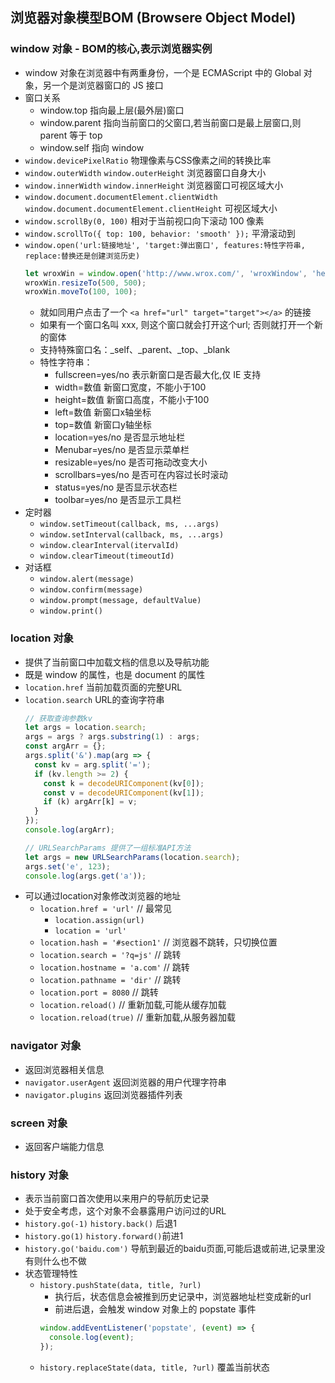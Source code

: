 ## 浏览器对象模型BOM (Browsere Object Model)

### window 对象 - BOM的核心,表示浏览器实例
- window 对象在浏览器中有两重身份，一个是 ECMAScript 中的 Global 对象，另一个是浏览器窗口的 JS 接口
- 窗口关系
  - window.top 指向最上层(最外层)窗口
  - window.parent 指向当前窗口的父窗口,若当前窗口是最上层窗口,则 parent 等于 top
  - window.self 指向 window
- `window.devicePixelRatio` 物理像素与CSS像素之间的转换比率
- `window.outerWidth` `window.outerHeight` 浏览器窗口自身大小
- `window.innerWidth` `window.innerHeight` 浏览器窗口可视区域大小
- `window.document.documentElement.clientWidth` `window.document.documentElement.clientHeight` 可视区域大小
- `window.scrollBy(0, 100)` 相对于当前视口向下滚动 100 像素
- `window.scrollTo({ top: 100, behavior: 'smooth' });` 平滑滚动到
- `window.open('url:链接地址', 'target:弹出窗口', features:特性字符串, replace:替换还是创建浏览历史)`
  ```js
  let wroxWin = window.open('http://www.wrox.com/', 'wroxWindow', 'height=400,width=400,top=10,left=10,resizable=yes');
  wroxWin.resizeTo(500, 500);
  wroxWin.moveTo(100, 100);
  ```
  - 就如同用户点击了一个 `<a href="url" target="target"></a>` 的链接
  - 如果有一个窗口名叫 xxx, 则这个窗口就会打开这个url; 否则就打开一个新的窗体
  - 支持特殊窗口名：_self、_parent、_top、_blank
  - 特性字符串：
    - fullscreen=yes/no 表示新窗口是否最大化,仅 IE 支持
    - width=数值 新窗口宽度，不能小于100
    - height=数值 新窗口高度，不能小于100
    - left=数值 新窗口x轴坐标
    - top=数值 新窗口y轴坐标
    - location=yes/no 是否显示地址栏
    - Menubar=yes/no 是否显示菜单栏
    - resizable=yes/no 是否可拖动改变大小
    - scrollbars=yes/no  是否可在内容过长时滚动
    - status=yes/no 是否显示状态栏
    - toolbar=yes/no 是否显示工具栏
- 定时器
  - `window.setTimeout(callback, ms, ...args)`
  - `window.setInterval(callback, ms, ...args)`
  - `window.clearInterval(itervalId)`
  - `window.clearTimeout(timeoutId)`
- 对话框
  - `window.alert(message)`
  - `window.confirm(message)`
  - `window.prompt(message, defaultValue)`
  - `window.print()`

### location 对象
- 提供了当前窗口中加载文档的信息以及导航功能
- 既是 window 的属性，也是 document 的属性
- `location.href` 当前加载页面的完整URL
- `location.search` URL的查询字符串
  ```js
  // 获取查询参数kv
  let args = location.search;
  args = args ? args.substring(1) : args;
  const argArr = {};
  args.split('&').map(arg => {
    const kv = arg.split('=');
    if (kv.length >= 2) {
      const k = decodeURIComponent(kv[0]);
      const v = decodeURIComponent(kv[1]);
      if (k) argArr[k] = v;
    }
  });
  console.log(argArr);

  // URLSearchParams 提供了一组标准API方法
  let args = new URLSearchParams(location.search);
  args.set('e', 123);
  console.log(args.get('a'));
  ```
- 可以通过location对象修改浏览器的地址
  - `location.href = 'url'` // 最常见
    - `location.assign(url)`
    - `location = 'url'`
  - `location.hash = '#section1'` // 浏览器不跳转，只切换位置
  - `location.search = '?q=js'` // 跳转
  - `location.hostname = 'a.com'` // 跳转
  - `location.pathname = 'dir'` // 跳转
  - `location.port = 8080` // 跳转
  - `location.reload()` // 重新加载,可能从缓存加载
  - `location.reload(true)` // 重新加载,从服务器加载

### navigator 对象
- 返回浏览器相关信息
- `navigator.userAgent` 返回浏览器的用户代理字符串
- `navigator.plugins` 返回浏览器插件列表

### screen 对象
- 返回客户端能力信息

### history 对象
- 表示当前窗口首次使用以来用户的导航历史记录
- 处于安全考虑，这个对象不会暴露用户访问过的URL
- `history.go(-1)` `history.back()` 后退1
- `history.go(1)` `history.forward()`前进1
- `history.go('baidu.com')` 导航到最近的baidu页面,可能后退或前进,记录里没有则什么也不做
- 状态管理特性
  - `history.pushState(data, title, ?url)`
    - 执行后，状态信息会被推到历史记录中，浏览器地址栏变成新的url
    - 前进后退，会触发 window 对象上的 popstate 事件
    ```js
    window.addEventListener('popstate', (event) => {
      console.log(event);
    });
    ```
  - `history.replaceState(data, title, ?url)` 覆盖当前状态